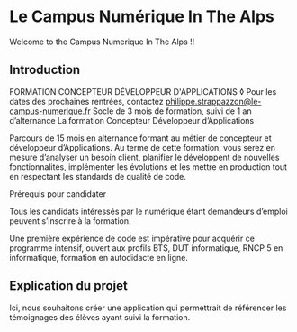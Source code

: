 # Le Campus Numérique In The Alps

Welcome to the Campus Numerique In The Alps !!

## Introduction
FORMATION CONCEPTEUR DÉVELOPPEUR D'APPLICATIONS
◊ Pour les dates des prochaines rentrées, contactez philippe.strappazzon@le-campus-numerique.fr
Socle de 3 mois de formation, suivi de 1 an d’alternance
La formation Concepteur Développeur d’Applications

Parcours de 15 mois en alternance formant au métier de concepteur et développeur d’Applications. 
Au terme de cette formation, vous serez en mesure d’analyser un besoin client, planifier le développent de nouvelles fonctionnalités, implémenter les évolutions et les mettre en production tout en respectant les standards de qualité de code.  

 
Prérequis pour candidater 

Tous les candidats intéressés par le numérique étant demandeurs d’emploi peuvent s’inscrire à la  formation.

Une première expérience de code est impérative pour acquérir ce programme intensif, ouvert aux profils BTS, DUT informatique, RNCP 5 en informatique, formation en autodidacte en ligne.

## Explication du projet

Ici, nous souhaitons créer une application qui permettrait de référencer les témoignages des élèves ayant suivi la formation.
